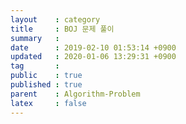 ```yaml
---
layout    : category
title     : BOJ 문제 풀이
summary   : 
date      : 2019-02-10 01:53:14 +0900
updated   : 2020-01-06 13:29:31 +0900
tag       : 
public    : true
published : true
parent    : Algorithm-Problem
latex     : false
---
```



